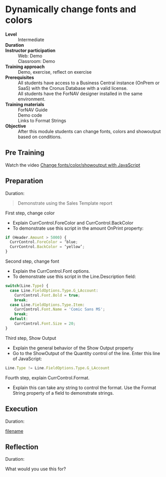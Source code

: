# Dynamically change fonts and colors 
<dl>
  <dt><b>Level</b></dt>
  <dd>Intermediate</dd>
  <dt><b>Duration</b></dt>
  <dd></dd>
  <dt><b>Instructor participation</b></dt>
  <dd>Web: Demo<br>Classroom: Demo</dd>
  <dt><b>Training approach</b></dt>
  <dd>Demo, exercise, reflect on exercise</dd>
  <dt><b>Prerequisites</b></dt>
  <dd>All students have access to a Business Central instance (OnPrem or SaaS) with the Cronus Database with a valid license. <br> All students have the ForNAV designer installed in the same environment.</dd>
  <dt><b>Training materials</b></dt>
  <dd>ForNAV Guide<br>Demo code<br>Links to Format Strings</dd>
  <dt><b>Objective</b></dt>
  <dd>After this module students can change fonts, colors and showoutput based on conditions.</dd>
</dl>

## Pre Training
Watch the video [Change fonts/color/showoutput with JavaScript](https://www.youtube.com/watch?v=T-GY6ObU82c&list=PLtpjnuA-F0c_XQ-y7kGZKAWCXeop7F7Wa&index=3&t=0s)

## Preparation
Duration:

> Demonstrate using the Sales Template report

First step, change color
* Explain CurrControl.ForeColor and CurrControl.BackColor
* To demonstrate use this script in the amount OnPrint property:

```javascript
if (Header.Amount > 5000) {
  CurrControl.ForeColor = ‘blue;
  CurrControl.BackColor = ‘yellow’;
}
```
Second step, change font
* Explain the CurrControl.Font options.
* To demonstrate use this script in the Line.Description field:

```javascript
switch(Line.Type) {
  case Line.FieldOptions.Type.G_LAccount:
    CurrControl.Font.Bold = true;
    break;
  case Line.FieldOptions.Type.Item:
    CurrControl.Font.Name = 'Comic Sans MS';
    break;
  default:
    CurrControl.Font.Size = 20;
}
```

Third step, Show Output
* Explain the general behavior of the Show Output property
* Go to the ShowOutput of the Quantity control of the line. Enter this line of JavaScript:

```javascript
Line.Type != Line.FieldOptions.Type.G_LAccount
```
Fourth step, explain CurrControl.Format.
* Explain this can take any string to control the format. Use the Format String property of a field to demonstrate strings.

## Execution
Duration:

[filename](../../Exercises/DynamicChangeFonts.Exercise.md ':include')

## Reflection
Duration:

What would you use this for?
